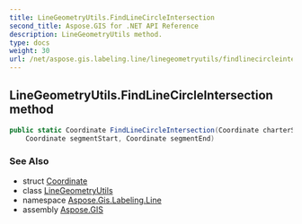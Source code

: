 ```yaml
---
title: LineGeometryUtils.FindLineCircleIntersection
second_title: Aspose.GIS for .NET API Reference
description: LineGeometryUtils method. 
type: docs
weight: 30
url: /net/aspose.gis.labeling.line/linegeometryutils/findlinecircleintersection/
---
```

## LineGeometryUtils.FindLineCircleIntersection method

```csharp
public static Coordinate FindLineCircleIntersection(Coordinate charterStart, double diameter, 
    Coordinate segmentStart, Coordinate segmentEnd)
```

### See Also

* struct [Coordinate](../../../aspose.gis.common/coordinate/)
* class [LineGeometryUtils](../)
* namespace [Aspose.Gis.Labeling.Line](../../linegeometryutils/)
* assembly [Aspose.GIS](../../../)


